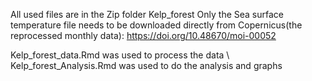 All used files are in the Zip folder Kelp_forest
Only the Sea surface temperature file needs to be downloaded directly from Copernicus(the reprocessed monthly data): https://doi.org/10.48670/moi-00052 

Kelp_forest_data.Rmd was used to process the data \\
Kelp_forest_Analysis.Rmd was used to do the analysis and graphs
